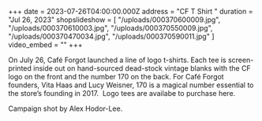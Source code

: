 +++
date = 2023-07-26T04:00:00.000Z
address = "CF T Shirt "
duration = "Jul 26, 2023"
shopslideshow = [
  "/uploads/000370600009.jpg",
  "/uploads/000370610003.jpg",
  "/uploads/000370550009.jpg",
  "/uploads/000370470034.jpg",
  "/uploads/000370590011.jpg"
]
video_embed = ""
+++

On July 26, Café Forgot launched a line of logo t-shirts. Each tee is screen-printed inside out on hand-sourced dead-stock vintage blanks with the CF logo on the front and the number 170 on the back. For Café Forgot founders, Vita Haas and Lucy Weisner, 170 is a magical number essential to the store’s founding in 2017.  Logo tees are availabe to purchase here.

Campaign shot by Alex Hodor-Lee. 
